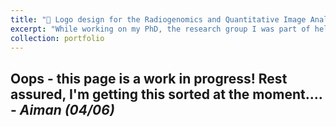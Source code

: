 ```yaml
---
title: "🎨 Logo design for the Radiogenomics and Quantitative Image Analysis Group"
excerpt: "While working on my PhD, the research group I was part of held a friendly logo design contest, and I (self-indulgently) submitted three entries — guess which one won? [Read more here](/portfolio/portfolio_logo_rgqia). <br/><br/><img src='/images/portfolio_logo_rgqia.png'>"
collection: portfolio
---
```


Oops - this page is a work in progress! Rest assured, I'm getting this sorted at the moment.... - _Aiman (04/06)_
------